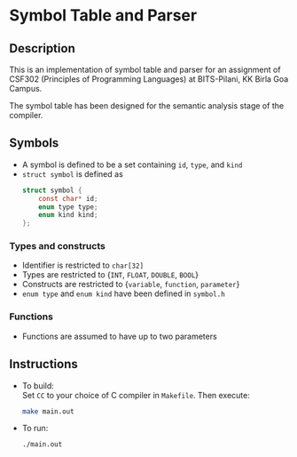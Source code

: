 # Symbol Table and Parser

## Description
This is an implementation of symbol table and parser for an assignment of CSF302 (Principles of Programming Languages) at BITS-Pilani, KK Birla Goa Campus.  

The symbol table has been designed for the semantic analysis stage of the compiler.

## Symbols
+ A symbol is defined to be a set containing `id`, `type`, and `kind`
+ `struct symbol` is defined as
    ```C
    struct symbol {
        const char* id;
        enum type type;
        enum kind kind;
    };
    ```

### Types and constructs
+ Identifier is restricted to `char[32]`
+ Types are restricted to {`INT`, `FLOAT`, `DOUBLE`, `BOOL`}
+ Constructs are restricted to {`variable`, `function`, `parameter`}
+ `enum type` and `enum kind` have been defined in `symbol.h`

### Functions
+ Functions are assumed to have up to two parameters

## Instructions
+ To build:  
    Set `CC` to your choice of C compiler in `Makefile`. Then execute:
    ```bash
    make main.out
    ```
+ To run:
    ```bash
    ./main.out
    ```
